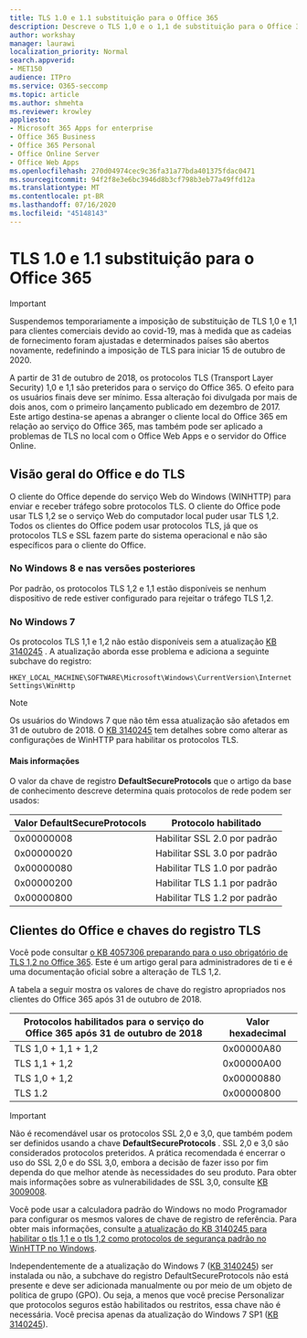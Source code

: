 ```yaml
---
title: TLS 1.0 e 1.1 substituição para o Office 365
description: Descreve o TLS 1,0 e o 1,1 de substituição para o Office 365.
author: workshay
manager: laurawi
localization_priority: Normal
search.appverid:
- MET150
audience: ITPro
ms.service: O365-seccomp
ms.topic: article
ms.author: shmehta
ms.reviewer: krowley
appliesto:
- Microsoft 365 Apps for enterprise
- Office 365 Business
- Office 365 Personal
- Office Online Server
- Office Web Apps
ms.openlocfilehash: 270d04974cec9c36fa31a77bda401375fdac0471
ms.sourcegitcommit: 94f2f8e3e6bc3946d8b3cf798b3eb77a49ffd12a
ms.translationtype: MT
ms.contentlocale: pt-BR
ms.lasthandoff: 07/16/2020
ms.locfileid: "45148143"
---
```

# <a name="tls-10-and-11-deprecation-for-office-365"></a>TLS 1.0 e 1.1 substituição para o Office 365
> [!IMPORTANT]
> Suspendemos temporariamente a imposição de substituição de TLS 1,0 e 1,1 para clientes comerciais devido ao covid-19, mas à medida que as cadeias de fornecimento foram ajustadas e determinados países são abertos novamente, redefinindo a imposição de TLS para iniciar 15 de outubro de 2020. 

A partir de 31 de outubro de 2018, os protocolos TLS (Transport Layer Security) 1,0 e 1,1 são preteridos para o serviço do Office 365. O efeito para os usuários finais deve ser mínimo. Essa alteração foi divulgada por mais de dois anos, com o primeiro lançamento publicado em dezembro de 2017. Este artigo destina-se apenas a abranger o cliente local do Office 365 em relação ao serviço do Office 365, mas também pode ser aplicado a problemas de TLS no local com o Office Web Apps e o servidor do Office Online.

## <a name="office-and-tls-overview"></a>Visão geral do Office e do TLS

O cliente do Office depende do serviço Web do Windows (WINHTTP) para enviar e receber tráfego sobre protocolos TLS. O cliente do Office pode usar TLS 1,2 se o serviço Web do computador local puder usar TLS 1,2. Todos os clientes do Office podem usar protocolos TLS, já que os protocolos TLS e SSL fazem parte do sistema operacional e não são específicos para o cliente do Office.

### <a name="on-windows-8-and-later-versions"></a>No Windows 8 e nas versões posteriores

Por padrão, os protocolos TLS 1,2 e 1,1 estão disponíveis se nenhum dispositivo de rede estiver configurado para rejeitar o tráfego TLS 1,2.

### <a name="on-windows-7"></a>No Windows 7

Os protocolos TLS 1,1 e 1,2 não estão disponíveis sem a atualização [KB 3140245](https://support.microsoft.com/help/3140245) . A atualização aborda esse problema e adiciona a seguinte subchave do registro:

```console
HKEY_LOCAL_MACHINE\SOFTWARE\Microsoft\Windows\CurrentVersion\Internet Settings\WinHttp
```

> [!NOTE]
> Os usuários do Windows 7 que não têm essa atualização são afetados em 31 de outubro de 2018. O [KB 3140245](https://support.microsoft.com/help/3140245) tem detalhes sobre como alterar as configurações de WinHTTP para habilitar os protocolos TLS.

#### <a name="more-information"></a>Mais informações

O valor da chave de registro **DefaultSecureProtocols** que o artigo da base de conhecimento descreve determina quais protocolos de rede podem ser usados:

|Valor DefaultSecureProtocols|Protocolo habilitado|
|-|-|
|0x00000008|Habilitar SSL 2.0 por padrão|
|0x00000020|Habilitar SSL 3.0 por padrão|
|0x00000080|Habilitar TLS 1.0 por padrão|
|0x00000200|Habilitar TLS 1.1 por padrão|
|0x00000800|Habilitar TLS 1.2 por padrão|

## <a name="office-clients-and-tls-registry-keys"></a>Clientes do Office e chaves do registro TLS

Você pode consultar [o KB 4057306 preparando para o uso obrigatório de TLS 1,2 no Office 365](https://support.microsoft.com/help/4057306). Este é um artigo geral para administradores de ti e é uma documentação oficial sobre a alteração de TLS 1,2.

A tabela a seguir mostra os valores de chave do registro apropriados nos clientes do Office 365 após 31 de outubro de 2018.

|Protocolos habilitados para o serviço do Office 365 após 31 de outubro de 2018|Valor hexadecimal|
|-|-|
|TLS 1,0 + 1,1 + 1,2|0x00000A80|
|TLS 1,1 + 1,2|0x00000A00|
|TLS 1,0 + 1,2|0x00000880|
|TLS 1.2|0x00000800|

> [!IMPORTANT]
> Não é recomendável usar os protocolos SSL 2,0 e 3,0, que também podem ser definidos usando a chave **DefaultSecureProtocols** . SSL 2,0 e 3,0 são considerados protocolos preteridos. A prática recomendada é encerrar o uso do SSL 2,0 e do SSL 3,0, embora a decisão de fazer isso por fim dependa do que melhor atende às necessidades do seu produto. Para obter mais informações sobre as vulnerabilidades de SSL 3,0, consulte [KB 3009008](https://support.microsoft.com/help/3009008).

Você pode usar a calculadora padrão do Windows no modo Programador para configurar os mesmos valores de chave de registro de referência. Para obter mais informações, consulte [a atualização do KB 3140245 para habilitar o tls 1,1 e o tls 1,2 como protocolos de segurança padrão no WinHTTP no Windows](https://support.microsoft.com/help/3140245).

Independentemente de a atualização do Windows 7 ([KB 3140245](https://support.microsoft.com/help/3140245)) ser instalada ou não, a subchave do registro DefaultSecureProtocols não está presente e deve ser adicionada manualmente ou por meio de um objeto de política de grupo (GPO). Ou seja, a menos que você precise Personalizar que protocolos seguros estão habilitados ou restritos, essa chave não é necessária. Você precisa apenas da atualização do Windows 7 SP1 ([KB 3140245](https://support.microsoft.com/help/3140245)).
